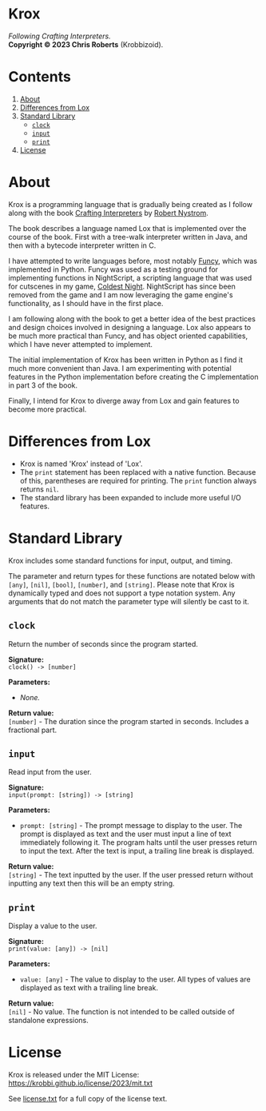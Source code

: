 # Krox
_Following Crafting Interpreters._  
__Copyright &copy; 2023 Chris Roberts__ (Krobbizoid).

# Contents
1. [About](#about)
2. [Differences from Lox](#differences-from-lox)
3. [Standard Library](#standard-library)
   * [`clock`](#clock)
   * [`input`](#input)
   * [`print`](#print)
4. [License](#license)

# About
Krox is a programming language that is gradually being created as I follow
along with the book [Crafting Interpreters](https://craftinginterpreters.com)
by [Robert Nystrom](https://github.com/munificent).

The book describes a language named Lox that is implemented over the course of
the book. First with a tree-walk interpreter written in Java, and then with a
bytecode interpreter written in C.

I have attempted to write languages before, most notably
[Funcy](https://github.com/krobbi/funcy), which was implemented in Python.
Funcy was used as a testing ground for implementing functions in NightScript, a
scripting language that was used for cutscenes in my game,
[Coldest Night](https://github.com/krobbi/coldest-night). NightScript has since
been removed from the game and I am now leveraging the game engine's
functionality, as I should have in the first place.

I am following along with the book to get a better idea of the best practices
and design choices involved in designing a language. Lox also appears to be
much more practical than Funcy, and has object oriented capabilities, which I
have never attempted to implement.

The initial implementation of Krox has been written in Python as I find it much
more convenient than Java. I am experimenting with potential features in the
Python implementation before creating the C implementation in part 3 of the
book.

Finally, I intend for Krox to diverge away from Lox and gain features to become
more practical.

# Differences from Lox
* Krox is named 'Krox' instead of 'Lox'.
* The `print` statement has been replaced with a native function. Because of
this, parentheses are required for printing. The `print` function always
returns `nil`.
* The standard library has been expanded to include more useful I/O features.

# Standard Library
Krox includes some standard functions for input, output, and timing.

The parameter and return types for these functions are notated below with
`[any]`, `[nil]`, `[bool]`, `[number]`, and `[string]`. Please note that Krox
is dynamically typed and does not support a type notation system. Any arguments
that do not match the parameter type will silently be cast to it.

## `clock`
Return the number of seconds since the program started.

__Signature:__  
`clock() -> [number]`

__Parameters:__  
* _None._

__Return value:__  
`[number]` - The duration since the program started in seconds. Includes a
fractional part.

## `input`
Read input from the user.

__Signature:__  
`input(prompt: [string]) -> [string]`

__Parameters:__  
* `prompt: [string]` - The prompt message to display to the user. The prompt is
displayed as text and the user must input a line of text immediately following
it. The program halts until the user presses return to input the text. After
the text is input, a trailing line break is displayed.

__Return value:__  
`[string]` - The text inputted by the user. If the user pressed return without
inputting any text then this will be an empty string.

## `print`
Display a value to the user.

__Signature:__  
`print(value: [any]) -> [nil]`

__Parameters:__  
* `value: [any]` - The value to display to the user. All types of values are
displayed as text with a trailing line break.

__Return value:__  
`[nil]` - No value. The function is not intended to be called outside of
standalone expressions.

# License
Krox is released under the MIT License:  
https://krobbi.github.io/license/2023/mit.txt

See [license.txt](./license.txt) for a full copy of the license text.
